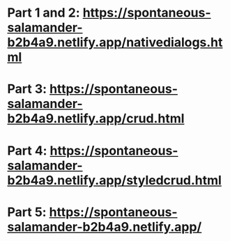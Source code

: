 # Part 1 and 2: https://spontaneous-salamander-b2b4a9.netlify.app/nativedialogs.html
# Part 3: https://spontaneous-salamander-b2b4a9.netlify.app/crud.html
# Part 4: https://spontaneous-salamander-b2b4a9.netlify.app/styledcrud.html
# Part 5: https://spontaneous-salamander-b2b4a9.netlify.app/